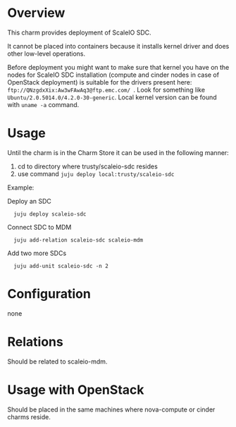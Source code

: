 # Overview

This charm provides deployment of ScaleIO SDC.

It cannot be placed into containers because it installs kernel driver and does other low-level operations.

Before deployment you might want to make sure that kernel you have on the nodes for ScaleIO SDC installation (compute and cinder nodes in case of OpenStack deployment) is suitable for the drivers present here: ```ftp://QNzgdxXix:Aw3wFAwAq3@ftp.emc.com/ ```. Look for something like ``` Ubuntu/2.0.5014.0/4.2.0-30-generic ```. Local kernel version can be found with ``` uname -a ``` command.

# Usage

Until the charm is in the Charm Store it can be used in the following manner:

1. cd to directory where trusty/scaleio-sdc resides
2. use command ```juju deploy local:trusty/scaleio-sdc```

Example:

  Deploy an SDC
  ```
	juju deploy scaleio-sdc
  ```
  
  Connect SDC to MDM
  ```
    juju add-relation scaleio-sdc scaleio-mdm
  ```
  
  Add two more SDCs
  ```
	juju add-unit scaleio-sdc -n 2
  ```
  
# Configuration

none

# Relations

Should be related to scaleio-mdm.

# Usage with OpenStack

Should be placed in the same machines where nova-compute or cinder charms reside.
 
